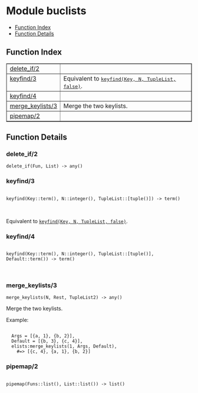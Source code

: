 

# Module buclists #
* [Function Index](#index)
* [Function Details](#functions)

<a name="index"></a>

## Function Index ##


<table width="100%" border="1" cellspacing="0" cellpadding="2" summary="function index"><tr><td valign="top"><a href="#delete_if-2">delete_if/2</a></td><td></td></tr><tr><td valign="top"><a href="#keyfind-3">keyfind/3</a></td><td>Equivalent to <a href="#keyfind-4"><tt>keyfind(Key, N, TupleList, false)</tt></a>.</td></tr><tr><td valign="top"><a href="#keyfind-4">keyfind/4</a></td><td></td></tr><tr><td valign="top"><a href="#merge_keylists-3">merge_keylists/3</a></td><td>
Merge the two keylists.</td></tr><tr><td valign="top"><a href="#pipemap-2">pipemap/2</a></td><td></td></tr></table>


<a name="functions"></a>

## Function Details ##

<a name="delete_if-2"></a>

### delete_if/2 ###

`delete_if(Fun, List) -> any()`

<a name="keyfind-3"></a>

### keyfind/3 ###

<pre><code>
keyfind(Key::term(), N::integer(), TupleList::[tuple()]) -&gt; term()
</code></pre>
<br />

Equivalent to [`keyfind(Key, N, TupleList, false)`](#keyfind-4).

<a name="keyfind-4"></a>

### keyfind/4 ###

<pre><code>
keyfind(Key::term(), N::integer(), TupleList::[tuple()], Default::term()) -&gt; term()
</code></pre>
<br />

<a name="merge_keylists-3"></a>

### merge_keylists/3 ###

`merge_keylists(N, Rest, TupleList2) -> any()`

Merge the two keylists.

Example:

```

  Args = [{a, 1}, {b, 2}],
  Default = [{b, 3}, {c, 4}],
  elists:merge_keylists(1, Args, Default),
    #=> [{c, 4}, {a, 1}, {b, 2}]
```

<a name="pipemap-2"></a>

### pipemap/2 ###

<pre><code>
pipemap(Funs::list(), List::list()) -&gt; list()
</code></pre>
<br />

